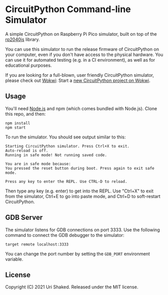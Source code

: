 # CircuitPython Command-line Simulator

A simple CircuitPython on Raspberry Pi Pico simulator, built on top of the [rp2040js](https://github.com/wokwi/rp2040js) library.

You can use this simulator to run the release firmware of CircuitPython on your computer, even if you
don't have access to the physical hardware. You can use it for automated testing (e.g. in a CI environment), as well as for educational purposes.

If you are looking for a full-blown, user friendly CircuitPython simulator, please check out [Wokwi](https://wokwi.com): Start a [new CircuitPython project on Wokwi](https://wokwi.com/arduino/new?template=circuitpython-pi-pico).

## Usage

You'll need [Node.js](https://nodejs.org/en/download/) and npm (which comes bundled with Node.js). Clone this repo, and then:

```
npm install
npm start
```

To run the simulator. You should see output similar to this:

```
Starting CircuitPython simulator. Press Ctrl+X to exit.
Auto-reload is off.
Running in safe mode! Not running saved code.

You are in safe mode because:
You pressed the reset button during boot. Press again to exit safe mode.

Press any key to enter the REPL. Use CTRL-D to reload.
```

Then type any key (e.g. enter) to get into the REPL. Use "Ctrl+X" to exit from the simulator, Ctrl+E to go into paste mode, and Ctrl+D to soft-restart CircuitPython.

## GDB Server

The simulator listens for GDB connections on port 3333. Use the following command to connect the GDB debugger to the simulator:

```
target remote localhost:3333
```

You can change the port number by setting the `GDB_PORT` environment variable.

## License

Copyright (C) 2021 Uri Shaked. Released under the MIT license.

